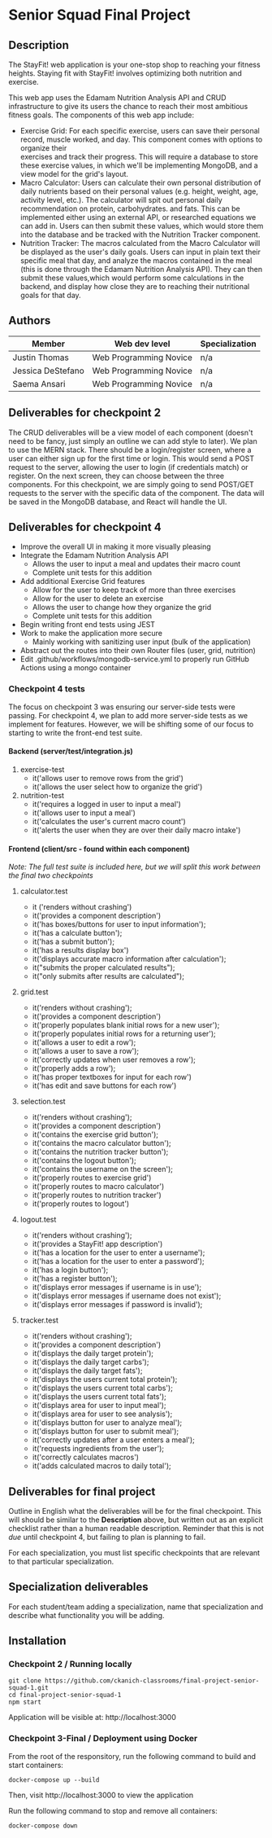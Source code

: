 # Senior Squad Final Project

## Description
The StayFit! web application is your one-stop shop to reaching your fitness heights.
Staying fit with StayFit! involves optimizing both nutrition and exercise.

This web app uses the Edamam Nutrition Analysis API and CRUD infrastructure to give its users the chance to reach their most ambitious fitness goals.
The components of this web app include:
- Exercise Grid:        For each specific exercise, users can save their personal record, muscle worked, and day. This component comes with options to organize their   
                        exercises and track their progress. This will require a database to store these exercise values, in which we'll be implementing MongoDB, and a view model for the grid's layout.
- Macro Calculator:     Users can calculate their own personal distribution of daily nutrients based on their personal values (e.g. height, weight, age, activity level,
                        etc.). The calculator will spit out personal daily recommendation on protein, carbohydrates. and fats. This can be implemented either using an external API, or researched equations we can add in. Users can then submit these values, which would store them into the database and be tracked with the Nutrition Tracker component.
- Nutrition Tracker:    The macros calculated from the Macro Calculator will be displayed as the user's daily goals. Users can input in plain text their specific meal 
                        that day, and analyze the macros contained in the meal (this is done through the Edamam Nutrition Analysis API). They can then submit these values,which would perform some calculations in the backend, and display how close they are to reaching their nutritional goals for that day. 

## Authors

| Member | Web dev level | Specialization |
| --- | --- | --- |
| Justin Thomas | Web Programming Novice | n/a |
| Jessica DeStefano | Web Programming Novice | n/a |
| Saema Ansari | Web Programming Novice | n/a |

## Deliverables for checkpoint 2

The CRUD deliverables will be a view model of each component (doesn't need to be fancy, just simply an outline we can add style to later).
We plan to use the MERN stack.
There should be a login/register screen, where a user can either sign up for the first time or login. This would send a POST request to the
server, allowing the user to login (if credentials match) or register. 
On the next screen, they can choose between the three components.
For this checkpoint, we are simply going to send POST/GET requests to the server with the specific data of the component. The data will be saved in 
the MongoDB database, and React will handle the UI.

## Deliverables for checkpoint 4
- Improve the overall UI in making it more visually pleasing
- Integrate the Edamam Nutrition Analysis API
    - Allows the user to input a meal and updates their macro count
    - Complete unit tests for this addition
- Add additional Exercise Grid features
    - Allow for the user to keep track of more than three exercises
    - Allow for the user to delete an exercise 
    - Allows the user to change how they organize the grid
    - Complete unit tests for this addition
- Begin writing front end tests using JEST
- Work to make the application more secure 
    - Mainly working with sanitizing user input (bulk of the application) 
- Abstract out the routes into their own Router files (user, grid, nutrition)
- Edit .github/workflows/mongodb-service.yml to properly run GitHub Actions using a mongo container

### Checkpoint 4 tests
The focus on checkpoint 3 was ensuring our server-side tests were passing. For checkpoint 4, we plan to add more server-side tests as we implement for features. However, we will be shifting some of our focus to starting to write the front-end test suite.
#### Backend (server/test/integration.js)
1. exercise-test
    - it('allows user to remove rows from the grid')
    - it('allows the user select how to organize the grid')
2. nutrition-test
    - it('requires a logged in user to input a meal')
    - it('allows user to input a meal')
    - it('calculates the user's current macro count')
    - it('alerts the user when they are over their daily macro intake')
#### Frontend (client/src - found within each component)
*Note: The full test suite is included here, but we will split this work between the final two checkpoints*
1. calculator.test
    - it ('renders without crashing')
    - it('provides a component description')
    - it('has boxes/buttons for user to input information');
    - it('has a calculate button');
    - it('has a submit button');
    - it('has a results display box')
    - it('displays accurate macro information after calculation');
    - it("submits the proper calculated results");
    - it("only submits after results are calculated");

2. grid.test
    - it('renders without crashing');
    - it('provides a component description')
    - it('properly populates blank initial rows for a new user');
    - it('properly populates initial rows for a returning user');
    - it('allows a user to edit a row');
    - it('allows a user to save a row');
    - it('correctly updates when user removes a row');
    - it('properly adds a row');
    - it('has proper textboxes for input for each row')
    - it('has edit and save buttons for each row')

3. selection.test
    - it('renders without crashing');
    - it('provides a component description')
    - it('contains the exercise grid button');
    - it('contains the macro calculator button');
    - it('contains the nutrition tracker button');
    - it('contains the logout button');
    - it('contains the username on the screen');
    - it('properly routes to exercise grid')
    - it('properly routes to macro calculator')
    - it('properly routes to nutrition tracker')
    - it('properly routes to logout')

4. logout.test
    - it('renders without crashing');
    - it('provides a StayFit! app description')    
    - it('has a location for the user to enter a username');
    - it('has a location for the user to enter a password');
    - it('has a login button');
    - it('has a register button');
    - it('displays error messages if username is in use');
    - it('displays error messages if username does not exist');
    - it('displays error messages if password is invalid');

5. tracker.test
    - it('renders without crashing');
    - it('provides a component description')
    - it('displays the daily target protein');
    - it('displays the daily target carbs');
    - it('displays the daily target fats');
    - it('displays the users current total protein');
    - it('displays the users current total carbs');
    - it('displays the users current total fats');
    - it('displays area for user to input meal');
    - it('displays area for user to see analysis');
    - it('displays button for user to analyze meal');
    - it('displays button for user to submit meal');
    - it('correctly updates after a user enters a meal');
    - it('requests ingredients from the user');
    - it('correctly calculates macros')
    - it('adds calculated macros to daily total');
    

## Deliverables for final project

Outline in English what the deliverables will be for the final checkpoint. This will should be
similar to the **Description** above, but written out as an explicit checklist rather than a human
readable description. Reminder that this is not *due* until checkpoint 4, but failing to plan is
planning to fail.

For each specialization, you must list specific checkpoints that are relevant to that particular specialization.

## Specialization deliverables

For each student/team adding a specialization, name that specialization and describe what
functionality you will be adding.

## Installation
### Checkpoint 2 / Running locally
```
git clone https://github.com/ckanich-classrooms/final-project-senior-squad-1.git
cd final-project-senior-squad-1
npm start
```
Application will be visible at: http://localhost:3000

### Checkpoint 3-Final / Deployment using Docker
From the root of the responsitory, run the following command to build and start containers:
```
docker-compose up --build
```
Then, visit http://localhost:3000 to view the application

Run the following command to stop and remove all containers:
```
docker-compose down
```
